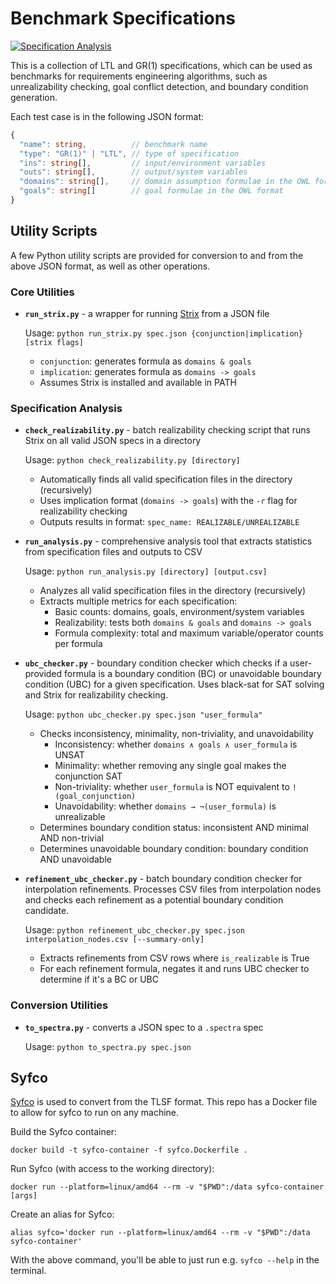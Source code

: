 # Benchmark Specifications
[![Specification Analysis](https://img.shields.io/badge/Specification%20Analysis-Up--to--date-brightgreen?logo=github)](https://github.com/alexanderbira/benchmark-specs/actions/workflows/analysis.yml)

This is a collection of LTL and GR(1) specifications, which can be used as benchmarks for requirements engineering algorithms, such as unrealizability checking, goal conflict detection, and boundary condition generation.

Each test case is in the following JSON format:
```typescript
{
  "name": string,          // benchmark name
  "type": "GR(1)" | "LTL", // type of specification
  "ins": string[],         // input/environment variables
  "outs": string[],        // output/system variables
  "domains": string[],     // domain assumption formulae in the OWL format (https://gitlab.lrz.de/i7/owl/-/blob/main/doc/FORMATS.md)
  "goals": string[]        // goal formulae in the OWL format
}
```

## Utility Scripts
A few Python utility scripts are provided for conversion to and from the above JSON format, as well as other operations.

### Core Utilities

- **`run_strix.py`** - a wrapper for running [Strix](https://github.com/meyerphi/strix) from a JSON file
  
  Usage: `python run_strix.py spec.json {conjunction|implication} [strix flags]`
  
  - `conjunction`: generates formula as `domains & goals`
  - `implication`: generates formula as `domains -> goals`
  - Assumes Strix is installed and available in PATH

### Specification Analysis

- **`check_realizability.py`** - batch realizability checking script that runs Strix on all valid JSON specs in a directory
  
  Usage: `python check_realizability.py [directory]`
  
  - Automatically finds all valid specification files in the directory (recursively)
  - Uses implication format (`domains -> goals`) with the `-r` flag for realizability checking
  - Outputs results in format: `spec_name: REALIZABLE/UNREALIZABLE`

- **`run_analysis.py`** - comprehensive analysis tool that extracts statistics from specification files and outputs to CSV
  
  Usage: `python run_analysis.py [directory] [output.csv]`
  
  - Analyzes all valid specification files in the directory (recursively)
  - Extracts multiple metrics for each specification:
    - Basic counts: domains, goals, environment/system variables
    - Realizability: tests both `domains & goals` and `domains -> goals`
    - Formula complexity: total and maximum variable/operator counts per formula

- **`ubc_checker.py`** - boundary condition checker which checks if a user-provided formula is a boundary condition (BC) or unavoidable boundary condition (UBC) for a given specification. Uses black-sat for SAT solving and Strix for realizability checking.

  Usage: `python ubc_checker.py spec.json "user_formula"`

  - Checks inconsistency, minimality, non-triviality, and unavoidability
    - Inconsistency: whether `domains ∧ goals ∧ user_formula` is UNSAT
    - Minimality: whether removing any single goal makes the conjunction SAT
    - Non-triviality: whether `user_formula` is NOT equivalent to `!(goal_conjunction)`
    - Unavoidability: whether `domains → ¬(user_formula)` is unrealizable
  - Determines boundary condition status: inconsistent AND minimal AND non-trivial
  - Determines unavoidable boundary condition: boundary condition AND unavoidable

- **`refinement_ubc_checker.py`** - batch boundary condition checker for interpolation refinements. Processes CSV files from interpolation nodes and checks each refinement as a potential boundary condition candidate.

  Usage: `python refinement_ubc_checker.py spec.json interpolation_nodes.csv [--summary-only]`

  - Extracts refinements from CSV rows where `is_realizable` is True
  - For each refinement formula, negates it and runs UBC checker to determine if it's a BC or UBC

### Conversion Utilities

- **`to_spectra.py`** - converts a JSON spec to a `.spectra` spec
  
  Usage: `python to_spectra.py spec.json`

## Syfco
[Syfco](https://github.com/reactive-systems/syfco) is used to convert from the TLSF format. This repo has a Docker file to allow for syfco to run on any machine.

Build the Syfco container:
```shell
docker build -t syfco-container -f syfco.Dockerfile .
```

Run Syfco (with access to the working directory):
```shell
docker run --platform=linux/amd64 --rm -v "$PWD":/data syfco-container [args]
```

Create an alias for Syfco:
```shell
alias syfco='docker run --platform=linux/amd64 --rm -v "$PWD":/data syfco-container'
```
With the above command, you'll be able to just run e.g. `syfco --help` in the terminal.